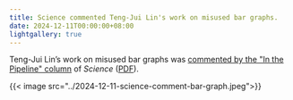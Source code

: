 ```yaml
---
title: Science commented Teng-Jui Lin's work on misused bar graphs.
date: 2024-12-11T00:00:00+08:00
lightgallery: true
---
```


Teng-Jui Lin’s work on misused bar graphs was [commented by the "In the Pipeline" column](https://www.science.org/content/blog-post/bad-bar-graphs) of *Science* ([PDF](../2024-12-11-science-comment-bar-graph.pdf)).

{{< image src="../2024-12-11-science-comment-bar-graph.jpeg">}}
